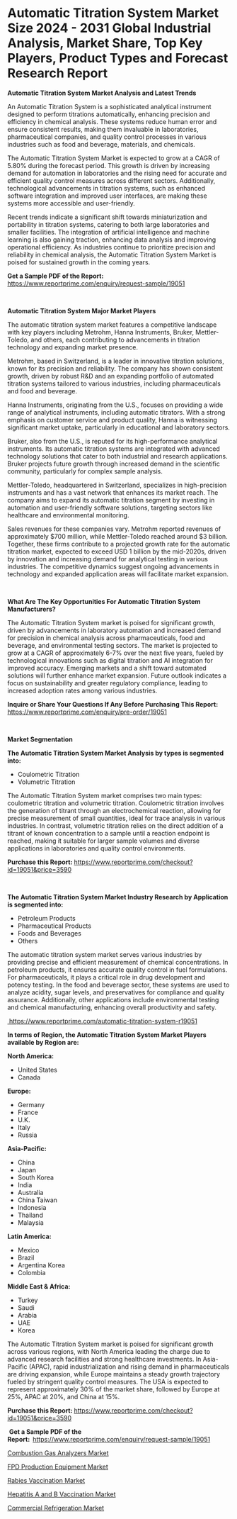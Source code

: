 <p><h1>Automatic Titration System Market Size 2024 - 2031 Global Industrial Analysis, Market Share, Top Key Players, Product Types and Forecast Research Report</h1></p><p><strong>Automatic Titration System Market Analysis and Latest Trends</strong></p>
<p><p>An Automatic Titration System is a sophisticated analytical instrument designed to perform titrations automatically, enhancing precision and efficiency in chemical analysis. These systems reduce human error and ensure consistent results, making them invaluable in laboratories, pharmaceutical companies, and quality control processes in various industries such as food and beverage, materials, and chemicals.</p><p>The Automatic Titration System Market is expected to grow at a CAGR of 5.80% during the forecast period. This growth is driven by increasing demand for automation in laboratories and the rising need for accurate and efficient quality control measures across different sectors. Additionally, technological advancements in titration systems, such as enhanced software integration and improved user interfaces, are making these systems more accessible and user-friendly.</p><p>Recent trends indicate a significant shift towards miniaturization and portability in titration systems, catering to both large laboratories and smaller facilities. The integration of artificial intelligence and machine learning is also gaining traction, enhancing data analysis and improving operational efficiency. As industries continue to prioritize precision and reliability in chemical analysis, the Automatic Titration System Market is poised for sustained growth in the coming years.</p></p>
<p><strong>Get a Sample PDF of the Report:&nbsp;</strong> <a href="https://www.reportprime.com/enquiry/request-sample/19051?utm_campaign=12&utm_medium=2&utm_source=Github&utm_content=ia&utm_term=22112024&utm_id=automatic-titration-system">https://www.reportprime.com/enquiry/request-sample/19051</a></p>
<p>&nbsp;</p>
<p><strong>Automatic Titration System Major Market Players</strong></p>
<p><p>The automatic titration system market features a competitive landscape with key players including Metrohm, Hanna Instruments, Bruker, Mettler-Toledo, and others, each contributing to advancements in titration technology and expanding market presence.</p><p>Metrohm, based in Switzerland, is a leader in innovative titration solutions, known for its precision and reliability. The company has shown consistent growth, driven by robust R&D and an expanding portfolio of automated titration systems tailored to various industries, including pharmaceuticals and food and beverage.</p><p>Hanna Instruments, originating from the U.S., focuses on providing a wide range of analytical instruments, including automatic titrators. With a strong emphasis on customer service and product quality, Hanna is witnessing significant market uptake, particularly in educational and laboratory sectors.</p><p>Bruker, also from the U.S., is reputed for its high-performance analytical instruments. Its automatic titration systems are integrated with advanced technology solutions that cater to both industrial and research applications. Bruker projects future growth through increased demand in the scientific community, particularly for complex sample analysis.</p><p>Mettler-Toledo, headquartered in Switzerland, specializes in high-precision instruments and has a vast network that enhances its market reach. The company aims to expand its automatic titration segment by investing in automation and user-friendly software solutions, targeting sectors like healthcare and environmental monitoring.</p><p>Sales revenues for these companies vary. Metrohm reported revenues of approximately $700 million, while Mettler-Toledo reached around $3 billion. Together, these firms contribute to a projected growth rate for the automatic titration market, expected to exceed USD 1 billion by the mid-2020s, driven by innovation and increasing demand for analytical testing in various industries. The competitive dynamics suggest ongoing advancements in technology and expanded application areas will facilitate market expansion.</p></p>
<p>&nbsp;</p>
<p><strong>What Are The Key Opportunities For Automatic Titration System Manufacturers?</strong></p>
<p><p>The Automatic Titration System market is poised for significant growth, driven by advancements in laboratory automation and increased demand for precision in chemical analysis across pharmaceuticals, food and beverage, and environmental testing sectors. The market is projected to grow at a CAGR of approximately 6-7% over the next five years, fueled by technological innovations such as digital titration and AI integration for improved accuracy. Emerging markets and a shift toward automated solutions will further enhance market expansion. Future outlook indicates a focus on sustainability and greater regulatory compliance, leading to increased adoption rates among various industries.</p></p>
<p><strong>Inquire or Share Your Questions If Any Before Purchasing This Report:</strong> <a href="https://www.reportprime.com/enquiry/pre-order/19051?utm_campaign=12&utm_medium=2&utm_source=Github&utm_content=ia&utm_term=22112024&utm_id=automatic-titration-system">https://www.reportprime.com/enquiry/pre-order/19051</a></p>
<p>&nbsp;</p>
<p><strong>Market Segmentation</strong></p>
<p><strong>The Automatic Titration System Market Analysis by types is segmented into:</strong></p>
<p><ul><li>Coulometric Titration</li><li>Volumetric Titration</li></ul></p>
<p><p>The Automatic Titration System market comprises two main types: coulometric titration and volumetric titration. Coulometric titration involves the generation of titrant through an electrochemical reaction, allowing for precise measurement of small quantities, ideal for trace analysis in various industries. In contrast, volumetric titration relies on the direct addition of a titrant of known concentration to a sample until a reaction endpoint is reached, making it suitable for larger sample volumes and diverse applications in laboratories and quality control environments.</p></p>
<p><strong>Purchase this Report:&nbsp;</strong><a href="https://www.reportprime.com/checkout?id=19051&price=3590&utm_campaign=12&utm_medium=2&utm_source=Github&utm_content=ia&utm_term=22112024&utm_id=automatic-titration-system">https://www.reportprime.com/checkout?id=19051&price=3590</a></p>
<p>&nbsp;</p>
<p><strong>The Automatic Titration System Market Industry Research by Application is segmented into:</strong></p>
<p><ul><li>Petroleum Products</li><li>Pharmaceutical Products</li><li>Foods and Beverages</li><li>Others</li></ul></p>
<p><p>The automatic titration system market serves various industries by providing precise and efficient measurement of chemical concentrations. In petroleum products, it ensures accurate quality control in fuel formulations. For pharmaceuticals, it plays a critical role in drug development and potency testing. In the food and beverage sector, these systems are used to analyze acidity, sugar levels, and preservatives for compliance and quality assurance. Additionally, other applications include environmental testing and chemical manufacturing, enhancing overall productivity and safety.</p></p>
<p><a href="https://www.reportprime.com/automatic-titration-system-r19051?utm_campaign=12&utm_medium=2&utm_source=Github&utm_content=ia&utm_term=22112024&utm_id=automatic-titration-system">&nbsp;https://www.reportprime.com/automatic-titration-system-r19051</a></p>
<p><strong>In terms of Region, the Automatic Titration System Market Players available by Region are:</strong></p>
<p>
    <p> <strong> North America: </strong>
        <ul>
            <li>United States</li>
            <li>Canada</li>
        </ul>
        </p> 
    <p> <strong> Europe: </strong>
        <ul>
            <li>Germany</li>
            <li>France</li>
            <li>U.K.</li>
            <li>Italy</li>
            <li>Russia</li>
        </ul>
        </p> 
    <p> <strong> Asia-Pacific: </strong>
        <ul>
            <li>China</li>
            <li>Japan</li>
            <li>South Korea</li>
            <li>India</li>
            <li>Australia</li>
            <li>China Taiwan</li>
            <li>Indonesia</li>
            <li>Thailand</li>
            <li>Malaysia</li>
        </ul>
        </p> 
    <p> <strong> Latin America: </strong>
        <ul>
            <li>Mexico</li>
            <li>Brazil</li>
            <li>Argentina Korea</li>
            <li>Colombia</li>
        </ul>
        </p> 
    <p> <strong> Middle East & Africa: </strong>
        <ul>
            <li>Turkey</li>
            <li>Saudi</li>
            <li>Arabia</li>
            <li>UAE</li>
            <li>Korea</li>
        </ul>
    </p>
    </p>
<p><p>The Automatic Titration System market is poised for significant growth across various regions, with North America leading the charge due to advanced research facilities and strong healthcare investments. In Asia-Pacific (APAC), rapid industrialization and rising demand in pharmaceuticals are driving expansion, while Europe maintains a steady growth trajectory fueled by stringent quality control measures. The USA is expected to represent approximately 30% of the market share, followed by Europe at 25%, APAC at 20%, and China at 15%.</p></p>
<p><strong>Purchase this Report: </strong><a href="https://www.reportprime.com/checkout?id=19051&price=3590&utm_campaign=12&utm_medium=2&utm_source=Github&utm_content=ia&utm_term=22112024&utm_id=automatic-titration-system">https://www.reportprime.com/checkout?id=19051&price=3590</a></p>
<p>&nbsp;<strong>Get a Sample PDF of the Report:&nbsp;&nbsp;</strong><a href="https://www.reportprime.com/enquiry/request-sample/19051?utm_campaign=12&utm_medium=2&utm_source=Github&utm_content=ia&utm_term=22112024&utm_id=automatic-titration-system">https://www.reportprime.com/enquiry/request-sample/19051</a></p>
<p><strong></strong></p>
<p><p><a href="https://github.com/JakirUddin511/Market-Research-Report-List-1/blob/main/combustion-gas-analyzers-market.md?utm_campaign=12&utm_medium=2&utm_source=Github&utm_content=ia&utm_term=22112024&utm_id=automatic-titration-system">Combustion Gas Analyzers Market</a></p><p><a href="https://www.linkedin.com/pulse/comprehensive-study-fpd-production-equipment-market-projected-afl3e?utm_campaign=12&utm_medium=2&utm_source=Github&utm_content=ia&utm_term=22112024&utm_id=automatic-titration-system">FPD Production Equipment Market</a></p><p><a href="https://issuu.com/reportprime-2/docs/rabies-vaccination-market-size-2030_22bfd83666c29e?utm_campaign=12&utm_medium=2&utm_source=Github&utm_content=ia&utm_term=22112024&utm_id=automatic-titration-system">Rabies Vaccination Market</a></p><p><a href="https://issuu.com/reportprime-2/docs/hepatitis-a-and-b-vaccination-marke_3fd313d753e731?utm_campaign=12&utm_medium=2&utm_source=Github&utm_content=ia&utm_term=22112024&utm_id=automatic-titration-system">Hepatitis A and B Vaccination Market</a></p><p><a href="https://github.com/ChiragRP21/Market-Research-Report-List-6/blob/main/commercial-refrigeration-market.md?utm_campaign=12&utm_medium=2&utm_source=Github&utm_content=ia&utm_term=22112024&utm_id=automatic-titration-system">Commercial Refrigeration Market</a></p></p>
